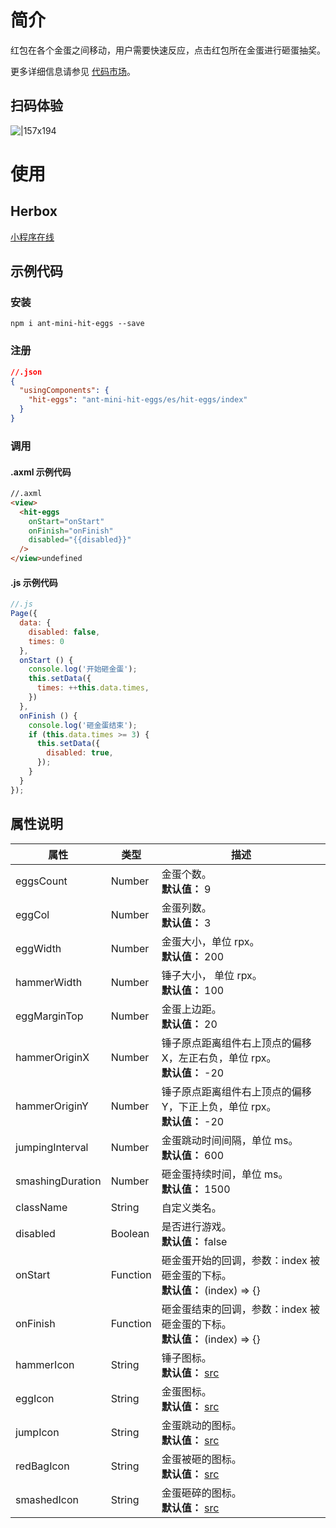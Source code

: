 
# 简介
红包在各个金蛋之间移动，用户需要快速反应，点击红包所在金蛋进行砸蛋抽奖。

更多详细信息请参见 [代码市场](https://openhome.alipay.com/platform/mas.htm#/templateDetail/comps/5)。

## 扫码体验
![|157x194](https://gw.alipayobjects.com/zos/skylark-tools/public/files/795ce6a3ac5579eaecbf6300a999b549.png#align=left&display=inline&height=194&margin=%5Bobject%20Object%5D&originHeight=194&originWidth=157&status=done&style=none&width=157)

# 使用

## Herbox 
[小程序在线](https://herbox-embed.alipay.com/s/doc-hit-eggs?theme=light&previewZoom=75&chInfo=openhome-doc) 

## 示例代码

### 安装
```shell
npm i ant-mini-hit-eggs --save
```

### 注册
```json
//.json
{
  "usingComponents": {
    "hit-eggs": "ant-mini-hit-eggs/es/hit-eggs/index"
  }
}
```

### 调用

#### .axml 示例代码
```html
//.axml
<view>
  <hit-eggs
    onStart="onStart"
    onFinish="onFinish"
    disabled="{{disabled}}"
  />
</view>undefined
```

#### .js 示例代码
```javascript
//.js
Page({
  data: {
    disabled: false,
    times: 0
  },
  onStart () {
    console.log('开始砸金蛋');
    this.setData({
      times: ++this.data.times,
    })
  },
  onFinish () {
    console.log('砸金蛋结束');
    if (this.data.times >= 3) {
      this.setData({
        disabled: true,
      });
    }
  }
});
```

## 属性说明
| **属性** | **类型** | **描述** |
| --- | --- | --- |
| eggsCount | Number | 金蛋个数。<br />**默认值：** 9 |
| eggCol | Number | 金蛋列数。<br />**默认值：** 3 |
| eggWidth | Number | 金蛋大小，单位 rpx。<br />**默认值：** 200 |
| hammerWidth | Number | 锤子大小， 单位 rpx。<br />**默认值：** 100 |
| eggMarginTop | Number | 金蛋上边距。<br />**默认值：** 20 |
| hammerOriginX | Number | 锤子原点距离组件右上顶点的偏移 X，左正右负，单位 rpx。<br />**默认值：** -20 |
| hammerOriginY | Number | 锤子原点距离组件右上顶点的偏移 Y，下正上负，单位 rpx。<br />**默认值：** -20 |
| jumpingInterval | Number | 金蛋跳动时间间隔，单位 ms。<br />**默认值：** 600 |
| smashingDuration | Number | 砸金蛋持续时间，单位 ms。<br />**默认值：** 1500 |
| className | String | 自定义类名。 |
| disabled | Boolean | 是否进行游戏。<br />**默认值：** false |
| onStart | Function | 砸金蛋开始的回调，参数：index 被砸金蛋的下标。<br />**默认值：** (index) => {} |
| onFinish | Function | 砸金蛋结束的回调，参数：index 被砸金蛋的下标。<br />**默认值：** (index) => {} |
| hammerIcon | String | 锤子图标。<br />**默认值：** [src](https://gw.alipayobjects.com/zos/rmsportal/XgogyVJXSBVXPxbTOFDK.png) |
| eggIcon | String | 金蛋图标。<br />**默认值：** [src](https://gw.alipayobjects.com/zos/rmsportal/XgogyVJXSBVXPxbTOFDK.png) |
| jumpIcon | String | 金蛋跳动的图标。<br />**默认值：** [src](https://gw.alipayobjects.com/zos/rmsportal/XgogyVJXSBVXPxbTOFDK.png) |
| redBagIcon | String | 金蛋被砸的图标。<br />**默认值：** [src](https://gw.alipayobjects.com/zos/rmsportal/XgogyVJXSBVXPxbTOFDK.png) |
| smashedIcon | String | 金蛋砸碎的图标。<br />**默认值：** [src](https://gw.alipayobjects.com/zos/rmsportal/XgogyVJXSBVXPxbTOFDK.png) |

